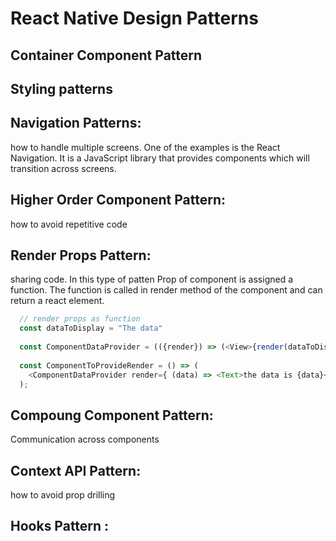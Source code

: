 # React Native Design Patterns

## Container Component Pattern

## Styling patterns

## Navigation Patterns: 

how to handle multiple screens. One of the examples is the React Navigation. It is a JavaScript library that provides components which will transition across screens.

## Higher Order Component Pattern: 

how to avoid repetitive code 

## Render Props Pattern: 

sharing code. In this type of patten Prop of component is assigned a function. The function is called in render method of the component and can return a react element. 

```js
  // render props as function
  const dataToDisplay = "The data"
  
  const ComponentDataProvider = (({render}) => (<View>{render(dataToDisplay)}</View>) )
  
  const ComponentToProvideRender = () => (
    <ComponentDataProvider render={ (data) => <Text>the data is {data}</Text>}
  );
```

## Compoung Component Pattern: 

Communication across components

## Context API Pattern: 

how to avoid prop drilling

## Hooks Pattern : 
